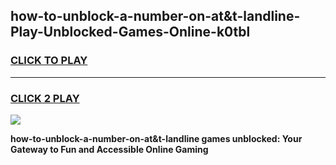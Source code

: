 
## how-to-unblock-a-number-on-at&t-landline-Play-Unblocked-Games-Online-k0tbl
<h3>
<a href="https://premium76.site?title=how-to-unblock-a-number-on-at&t-landline&ref=25A">CLICK TO PLAY</a></h3>
<hr>

<h3>
<a href="https://premium76.site?title=how-to-unblock-a-number-on-at&t-landline&ref=25A">CLICK 2 PLAY</a>
  
</h3>

<a href="https://premium76.site?title=how-to-unblock-a-number-on-at&t-landline&ref=25A"><img src="https://clearcache.store/games.png"></a>


**how-to-unblock-a-number-on-at&t-landline games unblocked: Your Gateway to Fun and Accessible Online Gaming**
